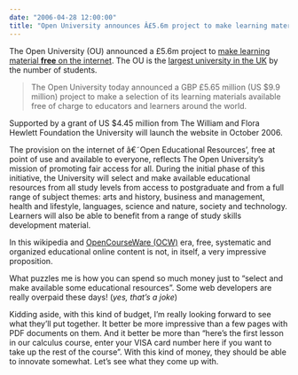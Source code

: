 ```yaml
---
date: "2006-04-28 12:00:00"
title: "Open University announces Â£5.6m project to make learning material free on the internet"
---
```




The Open University (OU) announced a £5.6m project to [make learning material __free__ on the internet](http://www3.open.ac.uk/media/fullstory.aspx?id=8573). The OU is the [largest university in the UK](https://en.wikipedia.org/wiki/Open_University) by the number of students.
>The Open University today announced a GBP £5.65 million (US $9.9 million) project to make a selection of its learning materials available free of charge to educators and learners around the world.

Supported by a grant of US $4.45 million from The William and Flora Hewlett Foundation the University will launch the website in October 2006.

The provision on the internet of â€˜Open Educational Resources&rsquo;, free at point of use and available to everyone, reflects The Open University&rsquo;s mission of promoting fair access for all. During the initial phase of this initiative, the University will select and make available educational resources from all study levels from access to postgraduate and from a full range of subject themes: arts and history, business and management, health and lifestyle, languages, science and nature, society and technology. Learners will also be able to benefit from a range of study skills development material.


In this wikipedia and [OpenCourseWare (OCW)](https://en.wikipedia.org/wiki/OpenCourseWare) era, free, systematic and organized educational online content is not, in itself, a very impressive proposition.

What puzzles me is how you can spend so much money just to &ldquo;select and make available some educational resources&rdquo;. Some web developers are really overpaid these days! (<em>yes, that&rsquo;s a joke</em>)

Kidding aside, with this kind of budget, I&rsquo;m really looking forward to see what they&rsquo;ll put together. It better be more impressive than a few pages with PDF documents on them. And it better be more than &ldquo;here&rsquo;s the first lesson in our calculus course, enter your VISA card number here if you want to take up the rest of the course&rdquo;.
With this kind of money, they should be able to innovate somewhat. Let&rsquo;s see what they come up with.

